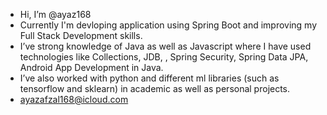 -  Hi, I’m @ayaz168
-  Currently I'm devloping application using Spring Boot and improving my Full Stack Development skills.
-  I’ve strong knowledge of Java as well as Javascript where I have used technologies like Collections, JDB, , Spring Security, Spring Data JPA, Android App Development in Java.
-  I’ve also worked with python and different ml libraries (such as tensorflow and sklearn) in academic as well as personal projects. 
-  ayazafzal168@icloud.com

<!---
ayaz168/ayaz168 is a ✨ special ✨ repository because its `README.md` (this file) appears on your GitHub profile.
You can click the Preview link to take a look at your changes.
--->
